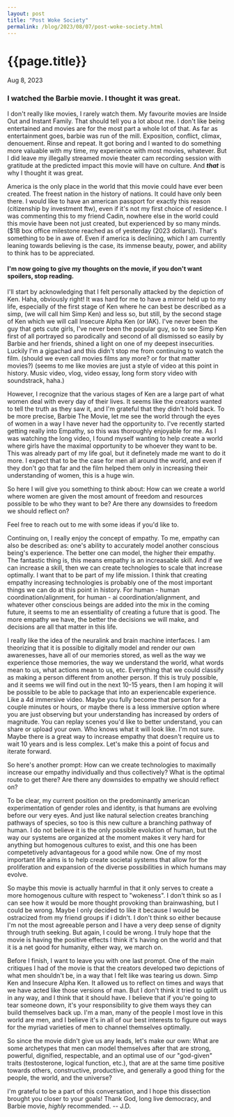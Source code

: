 ```yaml
---
layout: post
title: "Post Woke Society"
permalink: /blog/2023/08/07/post-woke-society.html
---
```

# {{page.title}}
Aug 8, 2023

### I watched the Barbie movie. I thought it was great.

I don't really like movies, I rarely watch them. My favourite movies are Inside Out and Instant Family. That should tell you a lot about me. I don't like being entertained and movies are for the most part a whole lot of that. As far as entertainment goes, barbie was run of the mill. Exposition, conflict, climax, denouement. Rinse and repeat. It got boring and I wanted to do something more valuable with my time, my experience with most movies, whatever. But I did leave my illegally streamed movie theater cam recording session with gratitude at the predicted impact this movie will have on culture. And <em><strong>that</strong></em> is why I thought it was great.

America is the only place in the world that this movie could have ever been created. The freest nation in the history of nations. It could have only been there. I would like to have an american passport for exactly this reason (citizenship by investment ftw), even if it's not my first choice of residence. I was commenting this to my friend Cadin, nowhere else in the world could this movie have been not just created, but experienced by so many minds. ($1B box office milestone reached as of yesterday (2023 dollars)). That's something to be in awe of. Even if america is declining, which I am currently leaning towards believing is the case, its immense beauty, power, and ability to think has to be appreciated.

#### <strong>I'm now going to give my thoughts on the movie, if you don't want spoilers, stop reading.</strong>

I'll start by acknowledging that I felt personally attacked by the depiction of Ken. Haha, obviously right! It was hard for me to have a mirror held up to my life, especially of the first stage of Ken where he can best be described as a simp, (we will call him Simp Ken) and less so, but still, by the second stage of Ken which we will call Insecure Alpha Ken (or IAK). I've never been the guy that gets cute girls, I've never been the popular guy, so to see Simp Ken first of all portrayed so parodically and second of all dismissed so easily by Barbie and her friends, shined a light on one of my deepest insecurities. Luckily I'm a gigachad and this didn't stop me from continuing to watch the film. (should we even call movies films any more? or for that matter movies?) (seems to me like movies are just a style of video at this point in history. Music video, vlog, video essay, long form story video with soundstrack, haha.)

However, I recognize that the various stages of Ken are a large part of what women deal with every day of their lives. It seems like the creators wanted to tell the truth as they saw it, and I'm grateful that they didn't hold back. To be more precise, Barbie The Movie, let me see the world through the eyes of women in a way I have never had the opportunity to. I've recently started getting really into Empathy, so this was thoroughly enjoyable for me. As I was watching the long video, I found myself wanting to help create a world where girls have the maximal opportunity to be whoever they want to be. This was already part of my life goal, but it definetely made me want to do it more. I expect that to be the case for men all around the world, and even if they don't go that far and the film helped them only in increasing their understanding of women, this is a huge win.

So here I will give you something to think about: How can we create a world where women are given the most amount of freedom and resources possible to be who they want to be? Are there any downsides to freedom we should reflect on?

Feel free to reach out to me with some ideas if you'd like to.

Continuing on, I really enjoy the concept of empathy. To me, empathy can also be described as: one's ability to accurately model another conscious being's experience. The better one can model, the higher their empathy. The fantastic thing is, this means empathy is an increasable skill. And if we can increase a skill, then we can create technologies to scale that increase optimally. I want that to be part of my life mission. I think that creating empathy increasing technologies is probably one of the most important things we can do at this point in history. For human - human coordination/alignment, for human - ai coordination/alignment, and whatever other conscious beings are added into the mix in the coming future, it seems to me an essentiality of creating a future that is good. The more empathy we have, the better the decisions we will make, and decisions are all that matter in this life.

I really like the idea of the neuralink and brain machine interfaces. I am theorizing that it is possible to digitally model and render our own awarenesses, have all of our memories stored, as well as the way we experience those memories, the way we understand the world, what words mean to us, what actions mean to us, etc. Everything that we could classify as making a person different from another person. If this is truly possible, and it seems we will find out in the next 10-15 years, then I am hoping it will be possible to be able to package that into an experiencable experience. Like a 4d immersive video. Maybe you fully become that person for a couple minutes or hours, or maybe there is a less immersive option where you are just observing but your understanding has increased by orders of magnitude. You can replay scenes you'd like to better understand, you can share or upload your own. Who knows what it will look like. I'm not sure. Maybe there is a great way to increase empathy that doesn't require us to wait 10 years and is less complex. Let's make this a point of focus and iterate forward.

So here's another prompt: How can we create technologies to maximally increase our empathy individually and thus collectively? What is the optimal route to get there? Are there any downsides to empathy we should reflect on?

To be clear, my current position on the predominantly american experimentation of gender roles and identity, is that humans are evolving before our very eyes. And just like natural selection creates branching pathways of species, so too is this new culture a branching pathway of human. I do not believe it is the only possible evolution of human, but the way our systems are organized at the moment makes it very hard for anything but homogenous cultures to exist, and this one has been competetively advantageous for a good while now. One of my most important life aims is to help create societal systems that allow for the proliferation and expansion of the diverse possibilities in which humans may evolve. 

So maybe this movie is actually harmful in that it only serves to create a more homogenous culture with respect to "wokeness". I don't think so as I can see how it would be more thought provoking than brainwashing, but I could be wrong. Maybe I only decided to like it because I would be ostracized from my friend groups if i didn't. I don't think so either because I'm not the most agreeable person and I have a very deep sense of dignity through truth seeking. But again, I could be wrong. I truly hope that the movie is having the positive effects I think it's having on the world and that it is a net good for humanity, either way, we march on.

Before I finish, I want to leave you with one last prompt. One of the main critiques I had of the movie is that the creators developed two depictions of what men shouldn't be, in a way that I felt like was tearing us down. Simp Ken and Insecure Alpha Ken. It allowed us to reflect on times and ways that we have acted like those versions of man. But I don't think it tried to uplift us in any way, and I think that it should have. I believe that if you're going to tear someone down, it's your responsibility to give them ways they can build themselves back up. I'm a man, many of the people I most love in this world are men, and I believe it's in all of our best interests to figure out ways for the myriad varieties of men to channel themselves optimally. 

So since the movie didn't give us any leads, let's make our own: What are some archetypes that men can model themselves after that are strong, powerful, dignified, respectable, and an optimal use of our "god-given" traits (testosterone, logical function, etc.), that are at the same time positive towards others, constructive, productive, and generally a good thing for the people, the world, and the universe?

I'm grateful to be a part of this conversation, and I hope this dissection brought you closer to your goals! Thank God, long live democracy, and Barbie movie, <em>highly</em> recommended. -- J.D.




